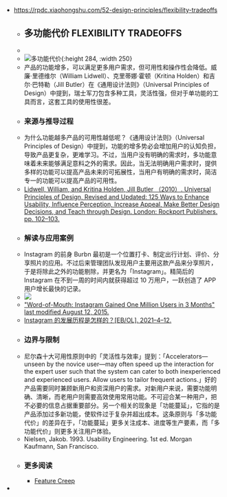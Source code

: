 - https://rpdc.xiaohongshu.com/52-design-principles/flexibility-tradeoffs
	- ## **多功能代价 FLEXIBILITY TRADEOFFS**
	-
	- ![多功能代价](https://picasso-static.xiaohongshu.com/fe-platform/b34c4c7d2b7f9017b04f38edc76bbc9652d74b1d.gif){:height 284, :width 250}
	- 产品的功能增多，可以满足更多用户需求，但可用性和操作性会降低。威廉·里德维尔（William Lidwell）、克里蒂娜·霍顿（Kritina Holden）和吉尔·巴特勒（Jill Butler）在《通用设计法则》（Universal Principles of Design）中提到，瑞士军刀包含多种工具，灵活性强，但对于单功能的工具而言，这套工具的使用性很差。
	- ### 来源与推导过程
	- 为什么功能越多产品的可用性越低呢？《通用设计法则》（Universal Principles of Design）中提到，功能的增多势必会增加用户的认知负担，导致产品更复杂，更难学习。不过，当用户没有明确的需求时，多功能意味着未来能够满足意料之外的需求。因此，当无法明确用户需求时，提供多样的功能可以提高产品未来的可拓展性，当用户有明确的需求时，简洁专一的功能可以提高产品的可用性。
	- [Lidwell, William, and Kritina Holden, Jill Butler （2010）. Universal Principles of Design, Revised and Updated: 125 Ways to Enhance Usability, Influence Perception, Increase Appeal, Make Better Design Decisions, and Teach through Design. London: Rockport Publishers. pp. 102–103.](http://people.sunyit.edu/~lepres/thesis/principles/103_pdfsam_POD.pdf)
	- ### 解读与应用案例
	- Instagram 的前身 Burbn 最初是一个位置打卡、制定出行计划、评价、分享照片的应用。不过后来管理团队发现用户主要用这款产品来分享照片，于是将除此之外的功能剔除，并更名为「Instagram」。精简后的 Instagram 在不到一周的时间内就获得超过 10 万用户，一跃创造了 APP 用户增长最快的记录。
	- ![](https://picasso-static.xiaohongshu.com/fe-platform/74d327b705d3afe75c3a7e0ad40341215596ce7b.png)
	- ["Word-of-Mouth: Instagram Gained One Million Users in 3 Months" last modified August 12, 2015.](https://www.referralcandy.com/blog/instagram-marketing-strategy/)
	- [Instagram 的发展历程是怎样的？[EB/OL]. 2021–4–12.](https://www.zhihu.com/question/20168878)
	- ### 边界与限制
	- 尼尔森十大可用性原则中的「灵活性与效率」提到：「Accelerators—unseen by the novice user—may often speed up the interaction for the expert user such that the system can cater to both inexperienced and experienced users. Allow users to tailor frequent actions.」好的产品需要同时兼顾新用户和资深用户的需求。对新用户来说，需要功能明确、清晰，而老用户则需要高效使用常用功能。不可迎合某一种用户，把不必要的信息占据重要部分。另一个相关的现象是「功能蔓延」，它指的是产品添加过多新功能，使软件过于复杂并超出成本。这条原则与「多功能代价」的差异在于，「功能蔓延」更多关注成本、进度等生产要素，而「多功能代价」则更多关注用户体验。
	- Nielsen, Jakob. 1993. Usability Engineering. 1st ed. Morgan Kaufmann, San Francisco.
	- ### 更多阅读
		- [Feature Creep](https://en.wikipedia.org/wiki/Feature_creep)
-